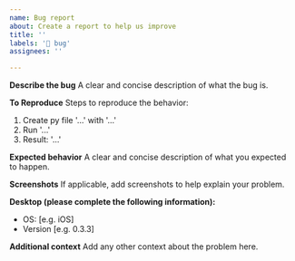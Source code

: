 ```yaml
---
name: Bug report
about: Create a report to help us improve
title: ''
labels: '🐞 bug'
assignees: ''

---
```


**Describe the bug**
A clear and concise description of what the bug is.

**To Reproduce**
Steps to reproduce the behavior:
1. Create py file '...' with '...'
2. Run '...'
3. Result: '...'

**Expected behavior**
A clear and concise description of what you expected to happen.

**Screenshots**
If applicable, add screenshots to help explain your problem.

**Desktop (please complete the following information):**
 - OS: [e.g. iOS]
 - Version [e.g. 0.3.3]

**Additional context**
Add any other context about the problem here.
